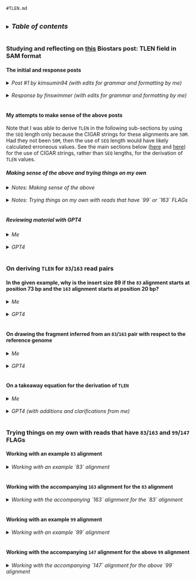 
`#TLEN.md`
<br />

<br />

<details>
<summary><b><font size="+1"><i>Table of contents</i></font></b></summary>
<br />
<!-- MarkdownTOC -->

1. [Studying and reflecting on this Biostars post: TLEN field in SAM format](#studying-and-reflecting-on-this-biostars-post-tlen-field-in-sam-format)
	1. [The initial and response posts](#the-initial-and-response-posts)
	1. [My attempts to make sense of the above posts](#my-attempts-to-make-sense-of-the-above-posts)
		1. [Making sense of the above and trying things on my own](#making-sense-of-the-above-and-trying-things-on-my-own)
		1. [Reviewing material with GPT4](#reviewing-material-with-gpt4)
1. [On deriving `TLEN` for `83`/`163` read pairs](#on-deriving-tlen-for-83163-read-pairs)
	1. [In the given example, why is the insert size 89 if the `83` alignment starts at position 73 bp and the `163` alignment starts at position 20 bp?](#in-the-given-example-why-is-the-insert-size-89-if-the-83-alignment-starts-at-position-73-bp-and-the-163-alignment-starts-at-position-20-bp)
	1. [On drawing the fragment inferred from an `83`/`163` pair with respect to the reference genome](#on-drawing-the-fragment-inferred-from-an-83163-pair-with-respect-to-the-reference-genome)
	1. [On a takeaway equation for the derivation of `TLEN`](#on-a-takeaway-equation-for-the-derivation-of-tlen)
1. [Trying things on my own with reads that have `83`/`163` and `99`/`147` FLAGs](#trying-things-on-my-own-with-reads-that-have-83163-and-99147-flags)
	1. [Working with an example `83` alignment](#working-with-an-example-83-alignment)
		1. [Explain Flags information for FLAG `83`](#explain-flags-information-for-flag-83)
		1. [Schematic of an `83`/`163` read pair](#schematic-of-an-83163-read-pair)
		1. [Info needed for the calculation of fragment length](#info-needed-for-the-calculation-of-fragment-length)
		1. [Calculation of end of read when `POS` is greater than `PNEXT`](#calculation-of-end-of-read-when-pos-is-greater-than-pnext)
		1. [Calculation of `TLEN`](#calculation-of-tlen)
	1. [Working with the accompanying `163` alignment for the `83` alignment](#working-with-the-accompanying-163-alignment-for-the-83-alignment)
		1. [Explain Flags information for FLAG `163`](#explain-flags-information-for-flag-163)
		1. [Schematic of an `83`/`163` read pair](#schematic-of-an-83163-read-pair-1)
		1. [Info needed for the calculation of fragment length](#info-needed-for-the-calculation-of-fragment-length-1)
		1. [Calculation of end of read when `POS` is less than `PNEXT`](#calculation-of-end-of-read-when-pos-is-less-than-pnext)
		1. [Calculation of `TLEN`](#calculation-of-tlen-1)
	1. [Working with an example `99` alignment](#working-with-an-example-99-alignment)
		1. [Explain Flags information for FLAG `99`](#explain-flags-information-for-flag-99)
		1. [Schematic of a `99`/`147` read pair](#schematic-of-a-99147-read-pair)
		1. [Info needed for the calculation of fragment length](#info-needed-for-the-calculation-of-fragment-length-2)
		1. [Calculation of end of read when `PNEXT` is greater than `POS`](#calculation-of-end-of-read-when-pnext-is-greater-than-pos)
		1. [Calculation of `TLEN`](#calculation-of-tlen-2)
	1. [Working with the accompanying `147` alignment for the above `99` alignment](#working-with-the-accompanying-147-alignment-for-the-above-99-alignment)
		1. [Explain Flags information for FLAG `147`](#explain-flags-information-for-flag-147)
		1. [Schematic of a `99`/`147` read pair](#schematic-of-a-99147-read-pair-1)
		1. [Info needed for the calculation of fragment length](#info-needed-for-the-calculation-of-fragment-length-3)
		1. [Calculation of end of read when `POS` is greater than `PNEXT`](#calculation-of-end-of-read-when-pos-is-greater-than-pnext-1)
		1. [Calculation of `TLEN`](#calculation-of-tlen-3)

<!-- /MarkdownTOC -->
</details>
<br />

<a id="studying-and-reflecting-on-this-biostars-post-tlen-field-in-sam-format"></a>
### Studying and reflecting on [this](https://www.biostars.org/p/356811/) Biostars post: TLEN field in SAM format
<a id="the-initial-and-response-posts"></a>
#### The initial and response posts
<details>
<summary><i>Post #1 by kimsumin94 (with edits for grammar and formatting by me)</i></summary>
<br />

I am watching https://www.coursera.org/learn/genomic-tools/home/week/3, and I came across the following example SAM file:
```txt
141217_CIDR4_0073_BHCFG7ADXX:2:1111:3128:29074    99    chr    10021    0    50M    =    10151    180 ...
```
I have a question on the 9th column, `TLEN`. The start position of the read above is 10021 and the start position of the mate is 10151. [Then] the [length] between the two is $10151 - 10121 + 1 = 131$.

1. Am I correct? Is this position 0-based?
    + However, `TLEN`, which seems to be the insert size, is $180$. Why is it like this?
    + Also, in the [Samtools specifications], I've found [the following]: "7. `RNEXT`: Reference sequence name of the primary alignment of the NEXT read in the template."
2. What does "template" mean in this case? Does the "template" mean the set of two reads that are paired ([i.e.,] a [paired-end] read). Can there be more than [two] reads in the template? If so, why?
3. Does the next read in the template mean the mate of the read?
4. And also, I've found [in the Samtools specifications] "9. `TLEN`: signed observed Template LENgth." If all segments are mapped to the same reference, the unsigned observed template length equals the number of bases from the leftmost mapped base to the rightmost mapped base. The leftmost segment has a plus sign and the rightmost has a minus sign. The sign of segments in the middle is undefined. It is set as 0 for [a] single-segment template or when the information is unavailable.
4. What is the difference between SIGNED and UNSIGNED observed template length? Could you give me the two [lengths] for the above example?
5. What [do] "segments in the middle mean?" Is the sign of segments related to SIGNED template length?
6. It says that the leftmost segment has a plus sign and the rightmost has a minus sign. However, in the example above, I have an optional field `XS:A:-`, which means the given strand is `-`. Isn't it the leftmost segment though?

There are [six] questions in total. [They may be basic questions] since I am new to this field. Thank you very much.

Also, for the flag field, [why are bits] represented as follows?
- `(0X800)(0X400)(0X200)(0X100)`
- `(0X80)(0X40)(0X20)(0X10)`
- `(0X8)(0X4)(0X2)(0X1)`

It seems to be related to hex, but I don't completely understand. Thank you.
</details>
<br />

<details>
<summary><i>Response by finswimmer (with edits for grammar and formatting by me)</i></summary>
<br />

Hello [kimsumin94](https://www.biostars.org/u/49773/),

> The start position of the read above is 10021 and the start position of the mate is 10151. [Then] the [length] between the two is $10151 - 10121 + 1 = 131$.
> 
> 1. Am I correct? Is this position 0-based?

[Positions] in the SAM format are 1-based. If you [were to] access a BAM file directly, it would be 0-based.

From the [specs](https://samtools.github.io/hts-specs/SAMv1.pdf):

> **1-based coordinate system**  
> A coordinate system where the first base of a sequence is one. In this co-
ordinate system, a region is specified by a closed interval. For example, the region between the 3rd and the 7th bases inclusive is [3,7]. The **SAM**, VCF, GFF and Wiggle formats are using the 1-based coordinate system.
> 
> **0-based coordinate system**  
> A coordinate system where the first base of a sequence is zero.  In this
coordinate system, a region is specified by a half-closed-half-open interval. For example, the region between the 3rd and the 7th bases inclusive is [2,7). The **BAM**, BCFv2, BED, and PSL formats are using the 0-based coordinate system

> + However, `TLEN`, which seems to be the insert size, is $180$. Why is it like this?

The [two reads that make up a pair] have the opposing, [inward-facings directions]. One was sequenced on the `+` strand [of the fragment] and one on the `-` strand [of the fragment]. But in the SAM file[,] all information [pertains to] the `+` strand and is [thus oriented  from the 5' to 3' end]. The [reads whose] information must be [flipped get] a flag [for] it.

This is how the two reads look ["in vivo:"]
```txt
                           (R2) 3' <---------- 5'
5' -----------> 3' (R1)
5' ------------------------------------------- 3' (RefSeq)
```

And this how the information in the SAM file [looks]:
```txt
                                5' ----------> 3' (R2)
5' -----------> 3' (R1)
5' ------------------------------------------- 3' (RefSeq)
```
The start position given in [a SAM file] is the 5' end. To get the length [of] the fragment from [which] these reads [derive], you need the difference between [the rightmost 3' position and the leftmost 5' position]. [[The first bit of information&mdash;the rightmost 3' position&mdash; you can] get from [the] reverse read <mark>by [adding] the length of the read to the start position.</mark> [This second bit of information&mdash;the leftmost 5' position&mdash;you can] get from the the forward read by just [taking] the start information from [the SAM] file.] So in your example[,] you would end up with $(10151 + 50) − 10121 = 180$.

> 2. What does "template" mean in this case? Does the "template" mean the set of two reads that are paired ([i.e.,] a [paired-end] read). Can there be more than [two] reads in the template? If so, why?

"Template" [means] the DNA fragment that was used during sequencing for the read pair. IMO[,] "insert" is another term often used. In [paired-end] sequencing[,] there are exactly two reads for one template.

Again from the [specs](https://samtools.github.io/hts-specs/SAMv1.pdf):

> **Template**  
> A DNA/RNA sequence part of which is sequenced on a sequencing machine or assembled from
raw sequences.

> 3. Does the next read in the template mean the mate of the read?

Yes.

[fin swimmer](https://www.biostars.org/u/37605/)
</details>
<br />

<a id="my-attempts-to-make-sense-of-the-above-posts"></a>
#### My attempts to make sense of the above posts
Note that I was able to derive `TLEN` in the following sub-sections by using the `SEQ` length only because the CIGAR strings for these alignments are `50M`. Had they not been `50M`, then the use of `SEQ` length would have likely calculated erroneous values. See the main sections below ([here](#on-deriving-tlen-for-83163-read-pairs) and [here](#trying-things-on-my-own-with-reads-that-have-83163-and-99147-flags)) for the use of CIGAR strings, rather than `SEQ` lengths, for the derivation of `TLEN` values.

<a id="making-sense-of-the-above-and-trying-things-on-my-own"></a>
##### Making sense of the above and trying things on my own
<details>
<summary><i>Notes: Making sense of the above</i></summary>
<br />

In the above posts, we're using this alignment with FLAG `99` as an example:
```txt
141217_CIDR4_0073_BHCFG7ADXX:2:1111:3128:29074    99    chr    10021    0    50M    =    10151    180 ...
```

[finswimmer](https://www.biostars.org/u/37605/) provides the following schematic to understand this aligned read and accompanying read in the pair:
> This is how the two reads look ["in vivo:"]
> ```txt
>                            (R2) 3' <---------- 5'
> 5' -----------> 3' (R1)
> 5' ------------------------------------------- 3' (RefSeq)
> ```
> 
> And this how the information in the SAM file [looks]:
> ```txt
>                                 5' ----------> 3' (R2)
> 5' -----------> 3' (R1)
> 5' ------------------------------------------- 3' (RefSeq)
> ```

And here is what [Explain Flags](https://broadinstitute.github.io/picard/explain-flags.html) says about FLAG `99`:
- read paired (`0x1`/`1`)
- read mapped in proper pair (`0x2`/`2`)
- mate reverse strand (`0x20`/`32`)
- first in pair (`0x40`/`64`)

*Interpretation:*  
- So this particular alignment is part of a pair
- It is part of a proper pair in which the two reads face each other within a specific distance (e.g., 2,000 bp)
- Its mate is with respect to the reverse strand, meaning it has a `3' <---------- 5'` orientation *in vivo*. This means that, in the S/BAM file, the mate is recorded as being on the forward strand&mdash;just as all alignments are&mdash;and must be corrected for this
- It is considered the first in the pair

finswimmer is able to reconstitute the fragment length from this FLAG 99 read&mdash;$(10151 + 50) − 10121 = 180$&mdash;by taking...
- Field 8, `PNEXT`, and adding the length of field 10 (not shown), `SEQ`, to it
- Taking the difference between the above value and field 4, `POS`

Because it is the rightmost 3' end, we start with `PNEXT` and add the `SEQ`-derived read length to it; we know `PNEXT` is the rightmost 3' end because of sub-FLAG `32` (mate reverse strand). Again, because of sub-FLAG `32` as well as sub-FLAG `64` (first in pair), we know `POS` is the leftmost 5' end, which we subtract from the value calculated as described in the first sentence.
</details>
<br />

<details>
<summary><i>Notes: Trying things on my own with reads that have `99` or `163` FLAGs</i></summary>
<br />

Let's derive fragment lengths from reads (in pairs) with either FLAGs `99` or `163`.

**For example, a `163` read:**
```txt
VH00699:369:AACWKJJM5:1:2407:60609:52646        163     I       106     34      50M     =       243     187     CCTGTCTCTCAACTTACCCTCCATTACCCTGCCTCCACTCGTTACCCTGT     --C-CCCCCCCCCCCC-CCCCCCCCCCCC-CCCCCCCCCCC;C;CCCC;C      AS:i:100        XS:i:75 XN:i:0  XM:i:0  XO:i:0  XG:i:0  NM:i:0         MD:Z:50 YS:i:100        YT:Z:CP MQ:i:34 MC:Z:50M        ms:i:1652
```

*[Explain Flags](https://broadinstitute.github.io/picard/explain-flags.html) info on FLAG `163`:*
- read paired (`0x1`/`1`)
- read mapped in proper pair (`0x2`/`2`)
- mate reverse strand (`0x20`/`32`)
- second in pair (`0x80`/`128`)

*Info needed for the calculation of fragment length:*
- `PNEXT`: 243
- `SEQ` length: 50
- `POS`: 106
- `TLEN`: 187

*Calculation: (`PNEXT` + `SEQ` length) - `POS` = `TLEN`*  
$$(243 + 50) - 106 = 187$$

*Conclusion:*  
When drawing the fragment, which is derived from chromosome I, we need to start at 106 bp and end at 243 bp.

**And for example, a `163` read:**
```txt
VH00699:369:AACWKJJM5:1:2108:41541:2155 99      I       109     37      50M     =       172     113     GTCTCTCAACTTACCCTCCATTACCCTGCCTCCACTCGTTACCCTGTCCC     -C;;CCCCC-CCCC--C;;CC-C-;C;-CC;CCC;-CC-CCCCCCC;CCC      AS:i:100        XS:i:68 XN:i:0  XM:i:0  XO:i:0  XG:i:0  NM:i:0  MD:Z:50        YS:i:100        YT:Z:CP MQ:i:37 MC:Z:50M        ms:i:1434
```

*[Explain Flags](https://broadinstitute.github.io/picard/explain-flags.html) info on FLAG `99`:*
- read paired (`0x1`/`1`)
- read mapped in proper pair (`0x2`/`2`)
- mate reverse strand (`0x20`/`32`)
- first in pair (`0x40`/`64`)

*Info needed for the calculation of fragment length:*
- `PNEXT`: 172
- `SEQ` length: 50
- `POS`: 109
- `TLEN`: 113

*Calculation: (`PNEXT` + `SEQ` length) - `POS` = `TLEN`*
$$(172 + 50) - 109 = 113$$

*Conclusion:*  
When drawing the fragment, which is derived from chromosome I, we need to start at 109 bp and end at 173 bp.
</details>
<br />

<a id="reviewing-material-with-gpt4"></a>
##### Reviewing material with GPT4
<details>
<summary><i>Me</i></summary>
<br />

Please review my notes and let me know if anything strikes you as incorrect or unclear:
- *Notes: Making sense of the above*
- *Notes: Trying things on my own with reads that have `99` or `163` FLAGs*
</details>
<br />

<details>
<summary><i>GPT4</i></summary>
<br />

Your notes provide a thorough explanation of the interpretation and calculation of fragment lengths based on specific FLAGs from the SAM/BAM format. Here’s a review to ensure clarity and correctness:

**Making sense of the above**  
Your notes correctly explain the orientation of reads `R1` and `R2` *in vivo* and how this translates into the SAM file representation. Your breakdown of FLAG `99` is accurate:
- Read paired and read mapped in proper pair confirm that both reads in the pair align correctly based on the sequencing protocol and reference genome.
- Mate reverse strand indicates the orientation of the mate read relative to the reference, which you've correctly interpreted.
- First in pair tells us the positional role of the read within its read pair.

Your method to calculate the fragment length using `PNEXT`, `SEQ` length, and `POS` is correctly explained. The calculations align well with standard SAM format interpretation, and your application of these rules to derive the fragment length from a FLAG `99` read is spot-on.

**Trying things on my own with reads that have `99` or `163` FLAGs**
Your detailed breakdown for both FLAG `99` and FLAG `163` reads is quite comprehensive. Here are a few key points to consider:
- Fragment length calculation: You've correctly applied the SAM format rules to calculate fragment lengths. Your formula correctly adjusts for the 0-based index of BAM files.
- FLAG `163`: Your explanation aligns with the flag definition where it denotes a read that is paired, mapped in a proper pair, has its mate on the reverse strand, and is the second in the pair. The calculation you've shown correctly reflects the span of the genomic fragment covered by the paired reads.

**Additional Observations**
1. Clarity and Precision: Your notes are detailed and provide a solid basis for understanding how to interpret and calculate based on BAM file flags. Ensuring these details are clearly understood is crucial for accurate genomic data analysis.
2. Potential for Confusion: The detailed nature of the flags and calculations can be confusing initially, especially when interpreting the orientation and implications of `TLEN`. It might be helpful to always include visual aids or more schematics like those provided by finswimmer when explaining or teaching these concepts to others.
3. Error Checking: It's important to implement checks in any script that computes these values to ensure that the calculated fragment length and reported TLEN are consistent, and to handle any anomalies that might arise due to sequencing or alignment errors.

Overall, your notes are accurate and well-formulated. They reflect a deep understanding of the SAM/BAM format and the intricacies involved in handling sequencing data. Your approach to explaining and applying these concepts should serve well in any bioinformatics analysis involving read alignments.
</details>
<br />

<a id="on-deriving-tlen-for-83163-read-pairs"></a>
### On deriving `TLEN` for `83`/`163` read pairs
<a id="in-the-given-example-why-is-the-insert-size-89-if-the-83-alignment-starts-at-position-73-bp-and-the-163-alignment-starts-at-position-20-bp"></a>
#### In the given example, why is the insert size 89 if the `83` alignment starts at position 73 bp and the `163` alignment starts at position 20 bp?
<details>
<summary><i>Me</i></summary>
<br />

I have the following pair of aligned reads that make up a concordant, proper pair:

*The `163` read in the pair:*
```txt
VH00699:369:AACWKJJM5:1:2603:72614:42499        163     I       20      9       12M1I12M1I18M3S =       73      89      CCACACACCACACCCACACACCACACCCACACCCACACCCACACCCA        CCCCCCCCCCCCCCCCCCCCCCCCCCCCCCCCCCCCCCCCCCCCCCC AS:i:61 XS:i:51 XN:i:0  XM:i:1  XO:i:2  XG:i:2  NM:i:3  MD:Z:36
A5      YS:i:72 YT:Z:CP MQ:i:9  MC:Z:11S36M     ms:i:1556
```

*The `83` read in the pair:*
```txt
VH00699:369:AACWKJJM5:1:2603:72614:42499        83      I       73      9       11S36M  =       20      -89     ACACACACCACACCCTAACACAGCCCTAATCTAACCCTGGCCAACCT        CCCCCCCCCCCCCCCCCCCCCCCCCCCCC-CC;CCCCCCCCCCCCCC AS:i:72 XN:i:0  XM:i:0  XO:i:0  XG:i:0  NM:i:0  MD:Z:36 YS:i:61 YT:Z:CP        MQ:i:9  MC:Z:12M1I12M1I18M3S    ms:i:1598
```

Why is the insert size 89 if the `83` alignment starts at position 73 bp and the `163` alignment starts at position 20 bp?
</details>
<br />

<details>
<summary><i>GPT4</i></summary>
<br />

To understand the insert size of 89 reported in the SAM file of the paired-end sequencing data you provided, we first need to unpack how insert size (also known as template length, TLEN) is calculated and reported in BAM/SAM format. The value and sign of the insert size can be confusing, particularly because of the way it is defined based on the sequencing and alignment conventions.

**Key Concepts for Understanding Insert Size**  
- *Template Length (TLEN)*: This value represents the total length of the sequence that is present between the two paired reads, including the reads themselves. It's intended to represent the length of the original DNA fragment that was sequenced.
- *Direction of Reporting*: The insert size is reported from the first read ***in genomic order*** to the second read ***in genomic order***, regardless of which read is first in the sequencing pair (i.e., FLAG 83 or 163).

**Analysis of Provided Data**  
You have a pair of reads:
- First read in genomic order:
    + FLAG 163 (second read in pair, `0x80`)
    + Starts at genomic position 20
- Second read in genomic order:
    + FLAG 83 (first read in pair, `0x40`)
    + Starts at genomic position 73

**Read Details**  
- FLAG 163 (first read in genomic order)
    + Start Position: 20
    + CIGAR: `12M1I12M1I18M3S`
    + This expands to 42 bases of matching (`M`), 2 bases of insertion (`I`), and 3 bases soft-clipped (`S`), ***totaling 47 bases contributing to alignment coverage on the reference***.
    + Sequence ends at:
        + 20 (start) + 42 (aligned bases from CIGAR) + 2 (insertions not adding to genomic length) - 1 = 61
        + Therefore, $20 + 42 = 61$, because neither the insertions (`I`) nor the soft-clipped nucleotides are included in the calculation of genomic length
- FLAG 83 (second read in genomic order)
    + Start Position: 73
    + CIGAR: `11S36M`
    + This expands to 36 bases of matching (`M`), with 11 bases soft-clipped (`S`).
    + Sequence ends at:
        + 73 (start) + 36 (aligned bases from CIGAR) = 108
        + Therefore, $73 + 36 = 109$, because the soft-clipped nucleotides are included in the calculation of genomic length

**Calculating Insert Size**  
Insert size, or `TLEN`, is typically calculated from the start of the first read in the genomic order to the end of the last read in the genomic order, encompassing everything in between:

$$Insert Size = (End of second read − Start of first read)$$
$$Insert Size = (109 − 20) = 89$$

**Explanation for Insert Size of 89**  
- The reported insert size of 89 reflects the distance from the very start of the first read (position 20) to the end of the last read (position 108) on the chromosome.
- The sign of `TLEN` (positive in this case) suggests that the 'first read in the pair' (with respect to sequencing, which has FLAG 163) comes before the 'second read in the pair' on the reference genome.
- The reported `TLEN` of -89 for the FLAG `83` read is negative, indicating that this read is positioned after the first read on the reference sequence, aligning with standard conventions where `TLEN` is negative if the read is sequenced after its mate in genomic coordinates.

This detailed understanding shows how `TLEN` encompasses the entire original DNA fragment sequenced, reflecting the positions of the reads and the entirety of the DNA between them, aligning well with sequencing and alignment logic used in genomic analyses.
</details>
<br />

<a id="on-drawing-the-fragment-inferred-from-an-83163-pair-with-respect-to-the-reference-genome"></a>
#### On drawing the fragment inferred from an `83`/`163` pair with respect to the reference genome
<details>
<summary><i>Me</i></summary>
<br />

So, to draw the "fragment" (i.e., "insert") with respect to chromosome I of the reference genome, I would start a line at 20 bp and end it at 109 bp?
</details>
<br />

<details>
<summary><i>GPT4</i></summary>
<br />

Yes, you're almost right in your understanding of how to draw the "fragment" or "insert" with respect to chromosome I of the reference genome. However, there's a slight adjustment needed based on the details provided:

**Positions from Read Alignments**  
- Start of the first read (FLAG 163): Position 20 on the chromosome.
- End of the second read (FLAG 83): The second read starts at position 73 and extends for 36 bases as per the CIGAR string 11S36M (11 bases soft-clipped and 36 bases mapped to the reference). Therefore, the end position of the second read is calculated as:
    + Start position + mapped bases - 1 = 73 + 36 - 1 = 108.

**Correct Interpretation**
To visualize the fragment, you would:
- *Start the line at position 20*, which is the start of the first read.
- *End the line at position 108*, which is the end of the second read, not 109.

Thus, to accurately draw the "fragment" (the original DNA fragment represented by these paired reads), you should depict it from 20 bp to 108 bp on chromosome I. This represents the entirety of the DNA sequence covered by both reads, including any gaps or introns spanned by the original fragment that was sequenced.
</details>
<br />

<a id="on-a-takeaway-equation-for-the-derivation-of-tlen"></a>
#### On a takeaway equation for the derivation of `TLEN`
<details>
<summary><i>Me</i></summary>
<br />

Is the following equation a good takeaway for the calculation of `TLEN`?

`PNEXT` - (`POS` + number of `CIGAR` `M`'s) = `TLEN`
</details>
<br />

<details>
<summary><i>GPT4 (with additions and clarifications from me)</i></summary>
<br />

The equation you've proposed for calculating `TLEN` (template length) in SAM/BAM files needs a bit of adjustment and clarification to be correct and generally applicable. The `TLEN` calculation in the SAM format is intended to encompass the entire original fragment that was sequenced, including both reads and any intervening sequence. Here’s a more precise approach:

**Understanding TLEN Calculation**  
The SAM specification defines `TLEN` as the observed template length. It's the length of the DNA segment that both reads in a pair span, from the start of the first read to the end of the last read in the genomic order. It's not merely the distance between the two reads or the number of matched bases (`M` in CIGAR), but rather the total length of the fragment:
- `POS`: The 0-based leftmost position of the first read.
- `PNEXT`: The 0-based leftmost position of the mate (second read).
- `CIGAR` string: Used to calculate the end position of each read.

**More Accurate Formula**  
A correct and general formula to estimate the end of a read given its start (`POS`) and the CIGAR string would be:
$$\text{Rightmost read end} = POS + \sum Length$$

Where $Length$ is *the length of segments contributing to genome length from CIGAR*. This sum includes:
- `M` (alignment match, which can be a sequence match or mismatch)
- `D` (deletion from the reference)
- `N` (skipped region from the reference, typically introns in RNA sequencing)
- `=` (in newer formats, explicitly matched bases)
- `X` (in newer formats, explicitly mismatched bases)

Then, the formula for `TLEN` when `POS` is less than `PNEXT` (the read is the first in the genome order) would be:
$$TLEN = Read_{end} - POS$$

**Conclusion**  
The equation you mentioned focuses only on the number of matched bases (`M`'s in CIGAR) from the first read and doesn't incorporate the full range of the DNA fragment, including both reads and any intervening DNA. This simplified formula might sometimes give the correct result but isn't generally applicable or accurate according to SAM format specifications.

Always consider the full length and complexity of the CIGAR string to ensure an accurate depiction of the genomic data. This approach ensures that your TLEN calculations align with actual genomic distances and are reflective of the biological and sequencing realities.
</details>
<br />

<a id="trying-things-on-my-own-with-reads-that-have-83163-and-99147-flags"></a>
### Trying things on my own with reads that have `83`/`163` and `99`/`147` FLAGs
<a id="working-with-an-example-83-alignment"></a>
#### Working with an example `83` alignment
<details>
<summary><i>Working with an example `83` alignment</i></summary>
<br />

```txt
VH00699:369:AACWKJJM5:1:2603:72614:42499        83      I       73      9       11S36M  =       20      -89     ACACACACCACACCCTAACACAGCCCTAATCTAACCCTGGCCAACCT        CCCCCCCCCCCCCCCCCCCCCCCCCCCCC-CC;CCCCCCCCCCCCCC AS:i:72 XN:i:0  XM:i:0  XO:i:0  XG:i:0  NM:i:0  MD:Z:36 YS:i:61 YT:Z:CP        MQ:i:9  MC:Z:12M1I12M1I18M3S    ms:i:1598
```

<a id="explain-flags-information-for-flag-83"></a>
##### [Explain Flags](https://broadinstitute.github.io/picard/explain-flags.html) information for FLAG `83`
- read paired (`0x1`)
- read mapped in proper pair (`0x2`)
- read reverse strand (`0x10`)
- first in pair (`0x40`)

<a id="schematic-of-an-83163-read-pair"></a>
##### Schematic of an `83`/`163` read pair
This is how the two reads look *in vivo*:
```txt
             (Read #1: FLAG 83) 3' <---------- 5'
5' -----------> 3' (Read #2: FLAG 163)
5' ------------------------------------------- 3' (Reference genome)
```
 
And this how the two reads look in the BAM file:
```txt
                                5' ----------> 3' (Read #1: FLAG 83)
5' -----------> 3' (Read #2: FLAG 163)
5' ------------------------------------------- 3' (Reference genome)
```

<a id="info-needed-for-the-calculation-of-fragment-length"></a>
##### Info needed for the calculation of fragment length
- `PNEXT` (field 8): 20
- Sum of CIGAR `N`, `M`, `D`, `=`, `X` encodings (field 6): `11S36M`, therefore 36 (from `36M`)
- `POS` (field 4): 73
- `TLEN` (field 9): -89

<a id="calculation-of-end-of-read-when-pos-is-greater-than-pnext"></a>
##### Calculation of end of read when `POS` is greater than `PNEXT`
$$\text{POS} + \sum \left(\text{M, N, D, =, and X}\right) = \text{rightmost read end}$$
$$73 + 36 = 109$$

<a id="calculation-of-tlen"></a>
##### Calculation of `TLEN`
$$\text{Rightmost read end} - \text{POS} = \text{TLEN}$$
$$109 - 20 = 89$$
</details>
<br />

<a id="working-with-the-accompanying-163-alignment-for-the-83-alignment"></a>
#### Working with the accompanying `163` alignment for the `83` alignment
<details>
<summary><i>Working with the accompanying `163` alignment for the `83` alignment</i></summary>
<br />

```txt
VH00699:369:AACWKJJM5:1:2603:72614:42499        163     I       20      9       12M1I12M1I18M3S =       73      89      CCACACACCACACCCACACACCACACCCACACCCACACCCACACCCA        CCCCCCCCCCCCCCCCCCCCCCCCCCCCCCCCCCCCCCCCCCCCCCC AS:i:61 XS:i:51 XN:i:0  XM:i:1  XO:i:2  XG:i:2  NM:i:3  MD:Z:36A5      YS:i:72 YT:Z:CP MQ:i:9  MC:Z:11S36M     ms:i:1556
```

<a id="explain-flags-information-for-flag-163"></a>
##### [Explain Flags](https://broadinstitute.github.io/picard/explain-flags.html) information for FLAG `163`
- read paired (`0x1`)
- read mapped in proper pair (`0x2`)
- read reverse strand (`0x10`)
- first in pair (`0x40`)

<a id="schematic-of-an-83163-read-pair-1"></a>
##### Schematic of an `83`/`163` read pair
This is how the two reads look *in vivo*:
```txt
             (Read #1: FLAG 83) 3' <---------- 5'
5' -----------> 3' (Read #2: FLAG 163)
5' ------------------------------------------- 3' (Reference genome)
```
 
And this how the two reads look in the BAM file:
```txt
                                5' ----------> 3' (Read #1: FLAG 83)
5' -----------> 3' (Read #2: FLAG 163)
5' ------------------------------------------- 3' (Reference genome)
```

<a id="info-needed-for-the-calculation-of-fragment-length-1"></a>
##### Info needed for the calculation of fragment length
- `PNEXT` (field 8): 73
- Sum of CIGAR `N`, `M`, `D`, `=`, `X` encodings (tag `MC:Z`): `11S36M`, thus 36 from `36M`
- `POS` (field 4): 20
- `TLEN` (field 9): 89

<a id="calculation-of-end-of-read-when-pos-is-less-than-pnext"></a>
##### Calculation of end of read when `POS` is less than `PNEXT`
$$\text{PNEXT} + \sum \left(\text{M, N, D, =, and X}\right) = \text{rightmost read end}$$
$$73 + 36 = 109$$

<a id="calculation-of-tlen-1"></a>
##### Calculation of `TLEN`
$$\text{Rightmost read end} - \text{POS} = \text{TLEN}$$
$$109 - 20 = 89$$
</details>
<br />

<a id="working-with-an-example-99-alignment"></a>
#### Working with an example `99` alignment
<details>
<summary><i>Working with an example `99` alignment</i></summary>
<br />

```txt
VH00699:369:AACWKJJM5:1:1310:31675:33146        99      I       1       11      3S5M1I11M2I15M1I12M     =       84      133     CACCCACACCCACACCCACACCCACCCACACACCACACCCACACACCACA     CCCCCCCCCCCCCCCCCCCCCCCCCCCCCCCCCCCC-CCCCCCCCCCCCC      AS:i:59 XS:i:81 XN:i:0  XM:i:0  XO:i:3  XG:i:4         NM:i:4  MD:Z:43 YS:i:100        YT:Z:CP MQ:i:11 MC:Z:50M        ms:i:1684
```

<a id="explain-flags-information-for-flag-99"></a>
##### [Explain Flags](https://broadinstitute.github.io/picard/explain-flags.html) information for FLAG `99`
- read paired (`0x1`)
- read mapped in proper pair (`0x2`)
- mate reverse strand (`0x20`)
- first in pair (`0x40`)

<a id="schematic-of-a-99147-read-pair"></a>
##### Schematic of a `99`/`147` read pair
This is how the two reads look *in vivo*:
```txt
            (Read #2: FLAG 147) 3' <---------- 5'
5' -----------> 3' (Read #1: FLAG 99)
5' ------------------------------------------- 3' (Reference genome)
```
 
And this how the two reads look in the BAM file:
```txt
                                5' ----------> 3' (Read #2: FLAG 147)
5' -----------> 3' (Read #1: FLAG 99)
5' ------------------------------------------- 3' (Reference genome)
```

<a id="info-needed-for-the-calculation-of-fragment-length-2"></a>
##### Info needed for the calculation of fragment length
- `PNEXT` (field 8): 84
- Sum of CIGAR `N`, `M`, `D`, `=`, `X` encodings (tag `MC:Z`): `50M`, thus 50
- `POS` (field 4): 1
- `TLEN` (field 9): 133

<a id="calculation-of-end-of-read-when-pnext-is-greater-than-pos"></a>
##### Calculation of end of read when `PNEXT` is greater than `POS`
$$\text{PNEXT} + \sum \left(\text{M, N, D, =, and X}\right) = \text{rightmost read end}$$
$$84 + 50 = 134$$

<a id="calculation-of-tlen-2"></a>
##### Calculation of `TLEN`
$$\text{Rightmost read end} - \text{POS} = \text{TLEN}$$
$$134 - 1 = 133$$
</details>
<br />

<a id="working-with-the-accompanying-147-alignment-for-the-above-99-alignment"></a>
#### Working with the accompanying `147` alignment for the above `99` alignment
<details>
<summary><i>Working with the accompanying `147` alignment for the above `99` alignment</i></summary>
<br />

```txt
VH00699:369:AACWKJJM5:1:1310:31675:33146        147     I       84      11      50M     =       1       -133    GCCCTAATCTAACCCTGGCCAACCTGTCTCTCAACTTACCCTCCATTACC     CCCCCCCCCCCCCCCCCCCCCCCCCC;C;CCCCCCCCCCCCCCCCCCCCC      AS:i:100        XS:i:77 XN:i:0  XM:i:0  XO:i:0  XG:i:0  NM:i:0         MD:Z:50 YS:i:59 YT:Z:CP MQ:i:11 MC:Z:3S5M1I11M2I15M1I12M        ms:i:1666
```

<a id="explain-flags-information-for-flag-147"></a>
##### [Explain Flags](https://broadinstitute.github.io/picard/explain-flags.html) information for FLAG `147`
- read paired (`0x1`)
- read mapped in proper pair (`0x2`)
- read reverse strand (`0x10`)
- second in pair (`0x80`)

<a id="schematic-of-a-99147-read-pair-1"></a>
##### Schematic of a `99`/`147` read pair
This is how the two reads look *in vivo*:
```txt
            (Read #2: FLAG 147) 3' <---------- 5'
5' -----------> 3' (Read #1: FLAG 99)
5' ------------------------------------------- 3' (Reference genome)
```
 
And this how the two reads look in the BAM file:
```txt
                                5' ----------> 3' (Read #2: FLAG 147)
5' -----------> 3' (Read #1: FLAG 99)
5' ------------------------------------------- 3' (Reference genome)
```

<a id="info-needed-for-the-calculation-of-fragment-length-3"></a>
##### Info needed for the calculation of fragment length
- `PNEXT` (field 8): 1
- Sum of CIGAR `N`, `M`, `D`, `=`, `X` encodings (field 6): `50M`, therefore 50 (from `50M`)
- `POS` (field 4): 84
- `TLEN` (field 9): -133

<a id="calculation-of-end-of-read-when-pos-is-greater-than-pnext-1"></a>
##### Calculation of end of read when `POS` is greater than `PNEXT`
$$\text{POS} + \sum \left(\text{M, N, D, =, and X}\right) = \text{rightmost read end}$$
$$84 + 50 = 134$$

<a id="calculation-of-tlen-3"></a>
##### Calculation of `TLEN`
$$\text{Rightmost read end} - \text{POS} = \text{TLEN}$$
$$134 - 1 = 133$$
</details>
<br />
